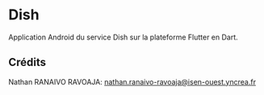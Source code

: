 # Dish

Application Android du service Dish sur la plateforme Flutter en Dart.

## Crédits

Nathan RANAIVO RAVOAJA: nathan.ranaivo-ravoaja@isen-ouest.yncrea.fr
